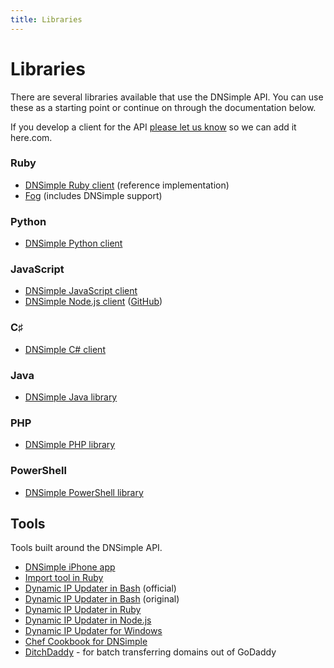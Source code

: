 ```yaml
---
title: Libraries
---
```


# Libraries

There are several libraries available that use the DNSimple API. You can use these as a starting point or continue on through the documentation below.

If you develop a client for the API [please let us know](mailto:support@dnsimple.com) so we can add it here.com.


### Ruby

- [DNSimple Ruby client](https://github.com/aetrion/dnsimple-ruby) (reference implementation)
- [Fog](http://fog.io/) (includes DNSimple support)

### Python

- [DNSimple Python client](https://github.com/mikemaccana/dnsimple-python)

### JavaScript

- [DNSimple JavaScript client](https://github.com/aetrion/dnsimple-js)
- [DNSimple Node.js client](https://search.npmjs.org/#/dnsimple) ([GitHub](https://github.com/fvdm/nodejs-dnsimple))

### C♯

- [DNSimple C# client](https://github.com/anderly/dnsimple-csharp)

### Java

- [DNSimple Java library](https://github.com/milkmansrevenge/dnsimple-java)

### PHP

- [DNSimple PHP library](https://github.com/fvdm/dnsimple-php)

### PowerShell

- [DNSimple PowerShell library](https://github.com/adminian/PowerDNSimple)


## Tools

Tools built around the DNSimple API.

- [DNSimple iPhone app](http://itunes.apple.com/app/dnsimple-app/id507299306?mt=8)
- [Import tool in Ruby](https://github.com/aetrion/dnsimple-importer)
- [Dynamic IP Updater in Bash](https://dnsimple.com/extras/ddns.sh.txt) (official)
- [Dynamic IP Updater in Bash](http://jasonseifer.com/2011/04/04/auto-update-ip-dnsimple) (original)
- [Dynamic IP Updater in Ruby](https://github.com/hamstarr/dyn-dnsimple)
- [Dynamic IP Updater in Node.js](https://github.com/jcarley/node-dns)
- [Dynamic IP Updater for Windows](https://github.com/dwdii/DNScymbal)
- [Chef Cookbook for DNSimple](http://community.opscode.com/cookbooks/dnsimple)
- [DitchDaddy](https://github.com/jm/ditchdaddy) - for batch transferring domains out of GoDaddy
